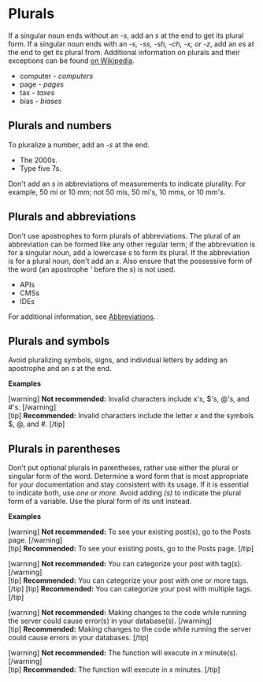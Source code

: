 # Plurals

If a singular noun ends without an *-s*, add an *s* at the end to get its plural form. If a singular noun ends with an *-s, -ss, -sh, -ch, -x, or -z*, add an *es* at the end to get its plural from. Additional information on plurals and their exceptions can be found [on Wikipedia](https://wikipedia.org/wiki/English_plurals).
- computer - *computers*
- page - *pages*
- tax - *taxes*
- bias - *biases*

## Plurals and numbers

To pluralize a number, add an *-s* at the end.
- The 2000s.
- Type five 7s.

Don't add an *s* in abbreviations of measurements to indicate plurality. For example, 50 mi or 10 mm; not 50 mis, 50 mi's, 10 mms, or 10 mm's.

## Plurals and abbreviations

Don't use apostrophes to form plurals of abbreviations. The plural of an abbreviation can be formed like any other regular term; if the abbreviation is for a singular noun, add a lowercase *s* to form its plural. If the abbreviation is for a plural noun, don't add an *s*. Also ensure that the possessive form of the word (an apostrophe *'* before the *s*) is not used.
- APIs
- CMSs
- IDEs  

For additional information, see [Abbreviations]().

## Plurals and symbols

Avoid pluralizing symbols, signs, and individual letters by adding an apostrophe and an *s* at the end.

**Examples**

[warning] **Not recommended:** Invalid characters include x's, $'s, @'s, and #'s. [/warning]  
[tip] **Recommended:** Invalid characters include the letter *x* and the symbols $, @, and #. [/tip]  

## Plurals in parentheses

Don't put optional plurals in parentheses, rather use either the plural or singular form of the word. Determine a word form that is most appropriate for your documentation and stay consistent with its usage. If it is essential to indicate both, use *one or more*.
Avoid adding *(s)* to indicate the plural form of a variable. Use the plural form of its unit instead.

**Examples**

[warning] **Not recommended:** To see your existing post(s), go to the Posts page. [/warning]  
[tip] **Recommended:** To see your existing posts, go to the Posts page. [/tip]

[warning] **Not recommended:** You can categorize your post with tag(s). [/warning]  
[tip] **Recommended:** You can categorize your post with one or more tags. [/tip]
[tip] **Recommended:** You can categorize your post with multiple tags. [/tip]

[warning] **Not recommended:** Making changes to the code while running the server could cause error(s) in your database(s). [/warning]  
[tip] **Recommended:** Making changes to the code while running the server could cause errors in your databases. [/tip]

[warning] **Not recommended:** The function will execute in *x* minute(s). [/warning]  
[tip] **Recommended:** The function will execute in *x* minutes. [/tip]

